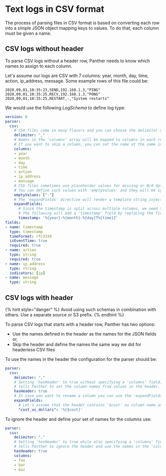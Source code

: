 # Text logs in CSV format

The process of parsing files in CSV format is based on converting each row into a simple JSON object mapping keys to values. To do that, each column must be given a name.

## CSV logs without header

To parse CSV logs without a header row, Panther needs to know which names to assign to each column.

Let's assume our logs are CSV with 7 columns: year, month, day, time, action, ip\_address, message. Some example rows of this file could be:

```text
2020,09,01,10:35:23,SEND,192.168.1.3,"PING"
2020,09,01,10:35:25,RECV,192.168.1.3,"PONG"
2020,09,01,10:35:25,RESTART,-,"System restarts"
```

We would use the following _LogSchema_ to define log type:

```yaml
version: 0
parser:
  csv:
    # CSV files come in many flavors and you can choose the delimiter character to split each row
    delimiter: "," 
    # Names in the 'columns' array will be mapped to columns in each row.
    # If you want to skip a column, you can set the name at the same index to an empty string ("")
    columns:
    - year
    - month
    - day
    - time
    - action
    - ip_address
    - message
    # CSV files sometimes use placeholder values for missing or N/A data.
    # You can define such values with 'emptyValues' and they will be ignored.
    emptyValues: ["-"]
    # The 'expandFields' directive will render a template string injecting generated fields into the key/value pairs
    expandFields:
      # Since the timestamp is split across multiple columns, we need to re-assemble it into RFC3339 format
      # The following will add a 'timestamp' field by replacing the fields from CSV values
      timestamp: '%{year}-%{month}-%{day}T%{time}Z'
fields:
- name: timestamp
  type: timestamp
  timeFormat: rfc3339
  isEventTime: true
  required: true
- name: action
  type: string
  required: true
- name: ip_address
  type: string
  indicators: [ip]
- name: message
  type: string
```

## CSV logs with header

{% hint style="danger" %}
Avoid using such schemas in combination with others. Use a separate source or S3 prefix.
{% endhint %}

To parse CSV logs that starts with a header row, Panther has two options:

* Use the names defined in the header as the names for the JSON fields or,
* Skip the header and define the names the same way we did for headerless CSV files

To use the names in the header the configuration for the parser should be:

```yaml
parser:
  csv:
    delimiter: "," 
    # Setting 'hasHeader' to true without specifying a 'columns' field,
    # tells Panther to set the column names from values in the header.
    hasHeader: true
    # In case you want to rename a column you can use the 'expandFields' directive
    expandFields:
      # Let's assume that the header contains '$cost' as column name and you want to 'normalize' it as 'cost_us_dollars'
      "cost_us_dollars": '%{$cost}'
```

To ignore the header and define your set of names for the columns use:

```yaml
parser:
  csv:
    delimiter: "," 
    # Setting 'hasHeader' to true while also specifying a 'columns' field, 
    # tells Panther to ignore the header and use the names in the 'columns' array
    hasHeader: true
    columns:
    - foo
    - bar
    - baz
```

